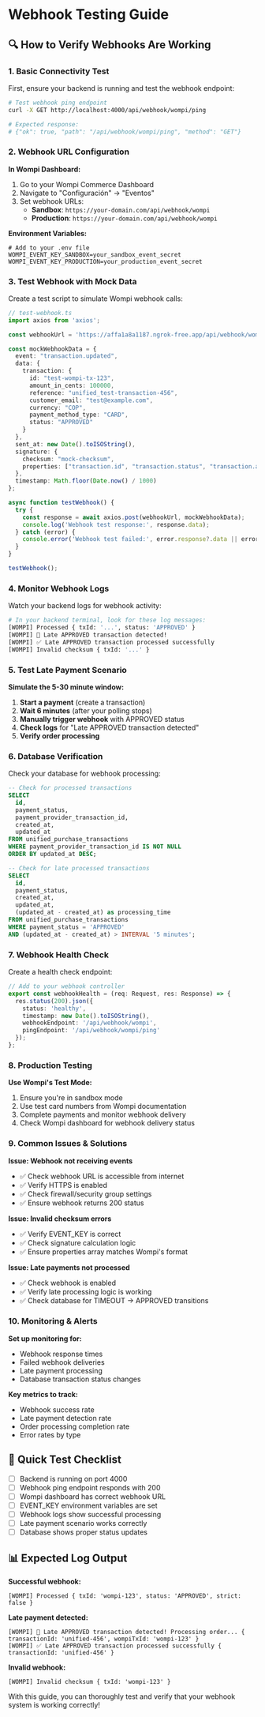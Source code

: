 # Webhook Testing Guide

## 🔍 **How to Verify Webhooks Are Working**

### **1. Basic Connectivity Test**

First, ensure your backend is running and test the webhook endpoint:

```bash
# Test webhook ping endpoint
curl -X GET http://localhost:4000/api/webhook/wompi/ping

# Expected response:
# {"ok": true, "path": "/api/webhook/wompi/ping", "method": "GET"}
```

### **2. Webhook URL Configuration**

**In Wompi Dashboard:**
1. Go to your Wompi Commerce Dashboard
2. Navigate to "Configuración" → "Eventos"
3. Set webhook URLs:
   - **Sandbox**: `https://your-domain.com/api/webhook/wompi`
   - **Production**: `https://your-domain.com/api/webhook/wompi`

**Environment Variables:**
```env
# Add to your .env file
WOMPI_EVENT_KEY_SANDBOX=your_sandbox_event_secret
WOMPI_EVENT_KEY_PRODUCTION=your_production_event_secret
```

### **3. Test Webhook with Mock Data**

Create a test script to simulate Wompi webhook calls:

```typescript
// test-webhook.ts
import axios from 'axios';

const webhookUrl = 'https://affa1a8a1187.ngrok-free.app/api/webhook/wompi';

const mockWebhookData = {
  event: "transaction.updated",
  data: {
    transaction: {
      id: "test-wompi-tx-123",
      amount_in_cents: 100000,
      reference: "unified_test-transaction-456",
      customer_email: "test@example.com",
      currency: "COP",
      payment_method_type: "CARD",
      status: "APPROVED"
    }
  },
  sent_at: new Date().toISOString(),
  signature: {
    checksum: "mock-checksum",
    properties: ["transaction.id", "transaction.status", "transaction.amount_in_cents"]
  },
  timestamp: Math.floor(Date.now() / 1000)
};

async function testWebhook() {
  try {
    const response = await axios.post(webhookUrl, mockWebhookData);
    console.log('Webhook test response:', response.data);
  } catch (error) {
    console.error('Webhook test failed:', error.response?.data || error.message);
  }
}

testWebhook();
```

### **4. Monitor Webhook Logs**

Watch your backend logs for webhook activity:

```bash
# In your backend terminal, look for these log messages:
[WOMPI] Processed { txId: '...', status: 'APPROVED' }
[WOMPI] 🚨 Late APPROVED transaction detected!
[WOMPI] ✅ Late APPROVED transaction processed successfully
[WOMPI] Invalid checksum { txId: '...' }
```

### **5. Test Late Payment Scenario**

**Simulate the 5-30 minute window:**

1. **Start a payment** (create a transaction)
2. **Wait 6 minutes** (after your polling stops)
3. **Manually trigger webhook** with APPROVED status
4. **Check logs** for "Late APPROVED transaction detected"
5. **Verify order processing**

### **6. Database Verification**

Check your database for webhook processing:

```sql
-- Check for processed transactions
SELECT 
  id,
  payment_status,
  payment_provider_transaction_id,
  created_at,
  updated_at
FROM unified_purchase_transactions 
WHERE payment_provider_transaction_id IS NOT NULL
ORDER BY updated_at DESC;

-- Check for late processed transactions
SELECT 
  id,
  payment_status,
  created_at,
  updated_at,
  (updated_at - created_at) as processing_time
FROM unified_purchase_transactions 
WHERE payment_status = 'APPROVED' 
AND (updated_at - created_at) > INTERVAL '5 minutes';
```

### **7. Webhook Health Check**

Create a health check endpoint:

```typescript
// Add to your webhook controller
export const webhookHealth = (req: Request, res: Response) => {
  res.status(200).json({
    status: 'healthy',
    timestamp: new Date().toISOString(),
    webhookEndpoint: '/api/webhook/wompi',
    pingEndpoint: '/api/webhook/wompi/ping'
  });
};
```

### **8. Production Testing**

**Use Wompi's Test Mode:**
1. Ensure you're in sandbox mode
2. Use test card numbers from Wompi documentation
3. Complete payments and monitor webhook delivery
4. Check Wompi dashboard for webhook delivery status

### **9. Common Issues & Solutions**

**Issue: Webhook not receiving events**
- ✅ Check webhook URL is accessible from internet
- ✅ Verify HTTPS is enabled
- ✅ Check firewall/security group settings
- ✅ Ensure webhook returns 200 status

**Issue: Invalid checksum errors**
- ✅ Verify EVENT_KEY is correct
- ✅ Check signature calculation logic
- ✅ Ensure properties array matches Wompi's format

**Issue: Late payments not processed**
- ✅ Check webhook is enabled
- ✅ Verify late processing logic is working
- ✅ Check database for TIMEOUT → APPROVED transitions

### **10. Monitoring & Alerts**

**Set up monitoring for:**
- Webhook response times
- Failed webhook deliveries
- Late payment processing
- Database transaction status changes

**Key metrics to track:**
- Webhook success rate
- Late payment detection rate
- Order processing completion rate
- Error rates by type

## 🚀 **Quick Test Checklist**

- [ ] Backend is running on port 4000
- [ ] Webhook ping endpoint responds with 200
- [ ] Wompi dashboard has correct webhook URL
- [ ] EVENT_KEY environment variables are set
- [ ] Webhook logs show successful processing
- [ ] Late payment scenario works correctly
- [ ] Database shows proper status updates

## 📊 **Expected Log Output**

**Successful webhook:**
```
[WOMPI] Processed { txId: 'wompi-123', status: 'APPROVED', strict: false }
```

**Late payment detected:**
```
[WOMPI] 🚨 Late APPROVED transaction detected! Processing order... { transactionId: 'unified-456', wompiTxId: 'wompi-123' }
[WOMPI] ✅ Late APPROVED transaction processed successfully { transactionId: 'unified-456' }
```

**Invalid webhook:**
```
[WOMPI] Invalid checksum { txId: 'wompi-123' }
```

With this guide, you can thoroughly test and verify that your webhook system is working correctly!

